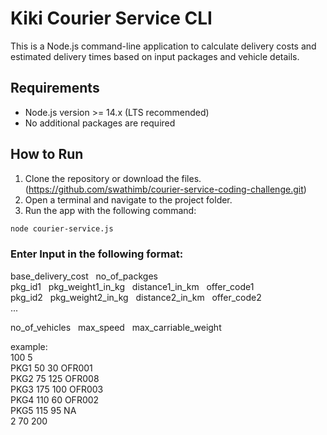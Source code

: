 # Kiki Courier Service CLI

This is a Node.js command-line application to calculate delivery costs and estimated delivery times based on input packages and vehicle details.

## Requirements
- Node.js version >= 14.x (LTS recommended)
- No additional packages are required


## How to Run

1. Clone the repository or download the files. (https://github.com/swathimb/courier-service-coding-challenge.git)
2. Open a terminal and navigate to the project folder.
3. Run the app with the following command:

```bash
node courier-service.js

```
### Enter Input in the following format:
base_delivery_cost &nbsp; no_of_packges <br>
pkg_id1 &nbsp; pkg_weight1_in_kg &nbsp; distance1_in_km &nbsp; offer_code1 <br>
pkg_id2 &nbsp; pkg_weight2_in_kg &nbsp; distance2_in_km &nbsp; offer_code2 <br>
...<br>

no_of_vehicles &nbsp; max_speed &nbsp; max_carriable_weight

example: <br>
100 5 <br>
PKG1 50 30 OFR001 <br>
PKG2 75 125 OFR008 <br>
PKG3 175 100 OFR003 <br>
PKG4 110 60 OFR002 <br>
PKG5 115 95 NA <br>
2 70 200







